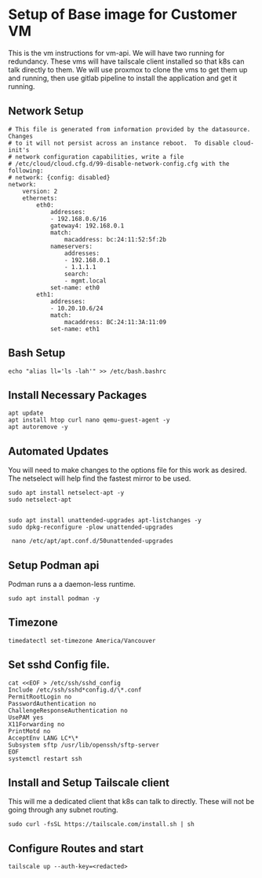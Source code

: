 # Setup of Base image for Customer VM

This is the vm instructions for vm-api. We will have two running for redundancy. These vms will have tailscale client installed so that k8s can talk directly to them. We will use proxmox to clone the vms to get them up and running, then use gitlab pipeline to install the application and get it running.

## Network Setup

```
# This file is generated from information provided by the datasource.  Changes
# to it will not persist across an instance reboot.  To disable cloud-init's
# network configuration capabilities, write a file
# /etc/cloud/cloud.cfg.d/99-disable-network-config.cfg with the following:
# network: {config: disabled}
network:
    version: 2
    ethernets:
        eth0:
            addresses:
            - 192.168.0.6/16
            gateway4: 192.168.0.1
            match:
                macaddress: bc:24:11:52:5f:2b
            nameservers:
                addresses:
                - 192.168.0.1
                - 1.1.1.1
                search:
                - mgmt.local
            set-name: eth0
        eth1:
            addresses:
            - 10.20.10.6/24
            match:
                macaddress: BC:24:11:3A:11:09
            set-name: eth1

```

## Bash Setup

```
echo "alias ll='ls -lah'" >> /etc/bash.bashrc
```

## Install Necessary Packages

```
apt update
apt install htop curl nano qemu-guest-agent -y
apt autoremove -y

```

## Automated Updates

You will need to make changes to the options file for this work as desired.
The netselect will help find the fastest mirror to be used.

```
sudo apt install netselect-apt -y
sudo netselect-apt


sudo apt install unattended-upgrades apt-listchanges -y
sudo dpkg-reconfigure -plow unattended-upgrades

 nano /etc/apt/apt.conf.d/50unattended-upgrades
```

## Setup Podman api

Podman runs a a daemon-less runtime.

```
sudo apt install podman -y
```

## Timezone

```
timedatectl set-timezone America/Vancouver
```

## Set sshd Config file.

```
cat <<EOF > /etc/ssh/sshd_config
Include /etc/ssh/sshd*config.d/\*.conf
PermitRootLogin no
PasswordAuthentication no
ChallengeResponseAuthentication no
UsePAM yes
X11Forwarding no
PrintMotd no
AcceptEnv LANG LC*\*
Subsystem sftp /usr/lib/openssh/sftp-server
EOF
systemctl restart ssh
```

## Install and Setup Tailscale client

This will me a dedicated client that k8s can talk to directly. These will not be going through any subnet routing.

```
sudo curl -fsSL https://tailscale.com/install.sh | sh
```

## Configure Routes and start

```
tailscale up --auth-key=<redacted>
```
